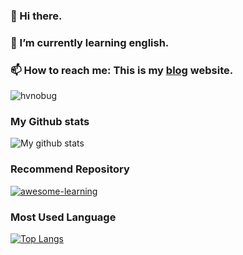 ### 👋 Hi there.

### 🌱 I’m currently learning english.

### 📫 How to reach me: This is my [blog](https://blog.hvnobug.com/) website.

![hvnobug](https://raw.githubusercontent.com/hvnobug/assets/master/blog/album/dragon-ball-gif/3.gif)

### My Github stats

![My github stats](https://github-readme-stats.vercel.app/api?username=hvnobug&show_icons=true&theme=radical)

### Recommend Repository

[![awesome-learning](https://github-readme-stats.vercel.app/api/pin/?username=hvnobug&repo=awesome-learning)](https://github.com/hvnobug/awesome-learning)

### Most Used Language

[![Top Langs](https://github-readme-stats.vercel.app/api/top-langs/?username=anuraghazra&layout=compact)](https://github.com/anuraghazra/github-readme-stats)


<!--
**hvnobug/hvnobug** is a ✨ _special_ ✨ repository because its `README.md` (this file) appears on your GitHub profile.

Here are some ideas to get you started:

- 🔭 I’m currently working on ...
- 🌱 I’m currently learning ...
- 👯 I’m looking to collaborate on ...
- 🤔 I’m looking for help with ...
- 💬 Ask me about ...
- 📫 How to reach me: ...
- 😄 Pronouns: ...
- ⚡ Fun fact: ...
-->
